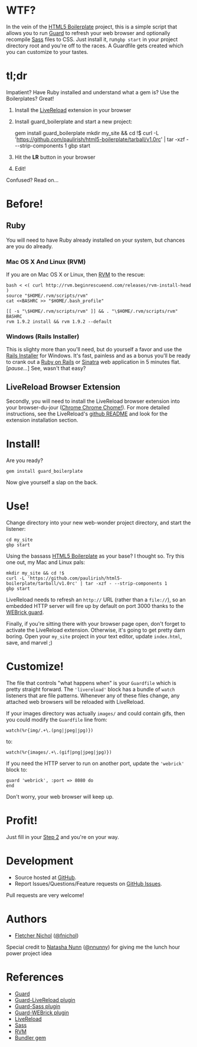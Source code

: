 # WTF?

In the vein of the [HTML5 Boilerplate](http://html5boilerplate.com) project, this is a simple script that allows you to run [Guard](http://github.com/guard/guard) to refresh your web browser and optionally recompile [Sass](http://sass-lang.com/) files to CSS. Just install it, run`gbp start` in your project directory root and you're off to the races. A Guardfile gets created which you can customize to your tastes.

# tl;dr

Impatient? Have Ruby installed and understand what a gem is? Use the Boilerplates? Great!

1. Install the [LiveReload](https://github.com/mockko/livereload#readme) extension in your browser
2. Install guard_boilerplate and start a new project:

    gem install guard_boilerplate
    mkdir my_site && cd !$
    curl -L 'https://github.com/paulirish/html5-boilerplate/tarball/v1.0rc' | tar -xzf - --strip-components 1
    gbp start

3. Hit the **LR** button in your browser
4. Edit!

Confused? Read on...

# Before!

## Ruby

You will need to have Ruby already installed on your system, but chances are you do already.

### Mac OS X And Linux (RVM)

If you are on Mac OS X or Linux, then [RVM](http://rvm.beginrescueend.com/) to the rescue:

    bash < <( curl http://rvm.beginrescueend.com/releases/rvm-install-head )
    source "$HOME/.rvm/scripts/rvm"
    cat <<BASHRC >> "$HOME/.bash_profile"
     
    [[ -s "\$HOME/.rvm/scripts/rvm" ]] && . "\$HOME/.rvm/scripts/rvm"
    BASHRC
    rvm 1.9.2 install && rvm 1.9.2 --default

### Windows (Rails Installer)

This is slighty more than you'll need, but do yourself a favor and use the [Rails Installer](http://railsinstaller.org/) for Windows. It's fast, painless and as a bonus you'll be ready to crank out a [Ruby on Rails](http://rubyonrails.org/) or [Sinatra](http://www.sinatrarb.com/) web application in 5 minutes flat. \[*pause...*\] See, wasn't that easy?

## LiveReload Browser Extension

Secondly, you will need to install the LiveReload browser extension into your browser-du-jour ([Chrome Chrome Chome!](http://google.com/chrome)). For more detailed instructions, see the LiveReload's [github README](https://github.com/mockko/livereload) and look for the extension installation section.

# Install!

Are you ready?

    gem install guard_boilerplate

Now give yourself a slap on the back.

# Use!

Change directory into your new web-wonder project directory, and start the listener:

    cd my_site
    gbp start

Using the bassass [HTML5 Boilerplate](http://html5boilerplate.com/) as your base? I thought
so. Try this one out, my Mac and Linux pals:

    mkdir my_site && cd !$
    curl -L 'https://github.com/paulirish/html5-boilerplate/tarball/v1.0rc' | tar -xzf - --strip-components 1
    gbp start

LiveReload needs to refresh an `http://` URL (rather than a `file://`), so an embedded HTTP server will fire up by default on port 3000 thanks to the [WEBrick guard](https://github.com/fnichol/guard-webrick).

Finally, if you're sitting there with your browser page open, don't forget to activate the LiveReload extension. Otherwise, it's going to get pretty darn boring. Open your `my_site` project in your text editor, update `index.html`, save, and marvel ;)

# Customize!

The file that controls "what happens when" is your `Guardfile` which is pretty straight forward. The `'livereload'` block has a bundle of `watch` listeners that are file patterns. Whenever any of these files change, any attached web browsers will be reloaded with LiveReload.

If your images directory was actually `images/` and could contain gifs, then you could modify the `Guardfile` line from:

    watch(%r{img/.+\.(png|jpeg|jpg)})

to:

    watch(%r{images/.+\.(gif|png|jpeg|jpg)})

If you need the HTTP server to run on another port, update the `'webrick'` block to:

    guard 'webrick', :port => 8080 do
    end

Don't worry, your web browser will keep up.

# Profit!

Just fill in your [Step 2](http://www.youtube.com/watch?v=y-eak9Jz3_k) and you're on your way.

# Development

* Source hosted at [GitHub](http://github.com/fnichol/guard_boilerplate).
* Report Issues/Questions/Feature requests on [GitHub Issues](http://github.com/fnichol/guard_boilerplate/issues).

Pull requests are very welcome!

# Authors

* [Fletcher Nichol](http://github.com/fnichol) ([@fnichol](http://twitter.com/fnichol))

Special credit to [Natasha Nunn](http://github.com/nnunn) ([@nnunny](http://twitter.com/nnunny)) for giving me the lunch hour power project idea

# References

* [Guard](https://github.com/guard/guard)
* [Guard-LiveReload plugin](https://github.com/guard/guard-livereload)
* [Guard-Sass plugin](https://github.com/guard/guard-sass)
* [Guard-WEBrick plugin](https://github.com/fnichol/guard-webrick)
* [LiveReload](https://github.com/mockko/livereload)
* [Sass](http://sass-lang.com/)
* [RVM](http://rvm.beginrescueend.com/)
* [Bundler gem](http://gembundler.com/)
